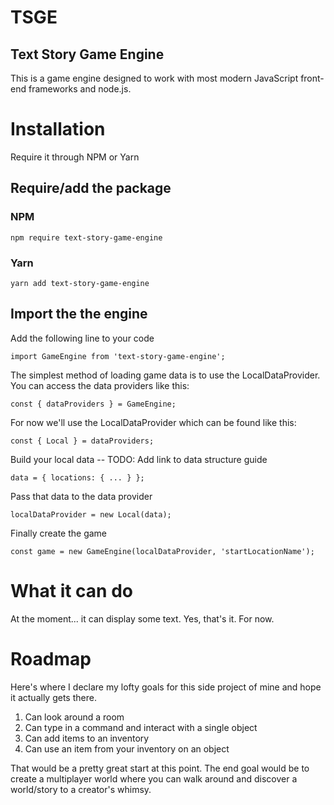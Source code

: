 # TSGE
## Text Story Game Engine

This is a game engine designed to work with most modern JavaScript front-end frameworks
and node.js.

# Installation
Require it through NPM or Yarn

## Require/add the package
### NPM

    npm require text-story-game-engine

### Yarn

    yarn add text-story-game-engine

## Import the the engine
Add the following line to your code

    import GameEngine from 'text-story-game-engine';

The simplest method of loading game data is to use the LocalDataProvider. You can
access the data providers like this:

    const { dataProviders } = GameEngine;

For now we'll use the LocalDataProvider which can be found like this:

    const { Local } = dataProviders;

Build your local data
-- TODO: Add link to data structure guide

    data = { locations: { ... } };

Pass that data to the data provider

    localDataProvider = new Local(data);

Finally create the game

    const game = new GameEngine(localDataProvider, 'startLocationName');

# What it can do
At the moment... it can display some text. Yes, that's it. For now.

# Roadmap
Here's where I declare my lofty goals for this side project of mine and hope
it actually gets there.

1. Can look around a room
1. Can type in a command and interact with a single object
1. Can add items to an inventory
1. Can use an item from your inventory on an object

That would be a pretty great start at this point. The end goal would be
to create a multiplayer world where you can walk around and discover a world/story
to a creator's whimsy.
